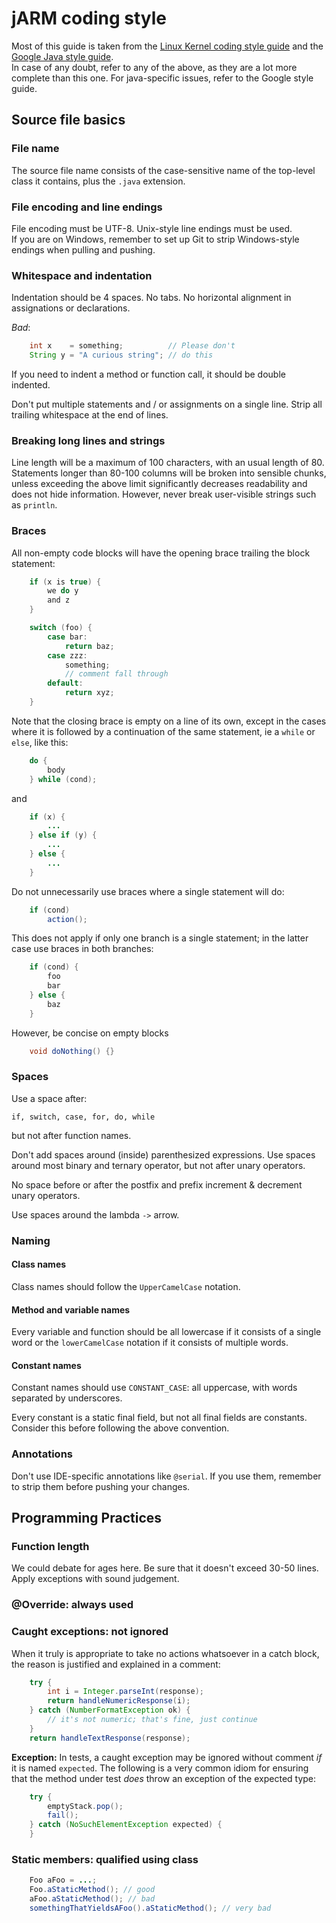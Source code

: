 # jARM coding style


Most of this guide is taken from the [Linux Kernel coding style guide](https://git.kernel.org/cgit/linux/kernel/git/torvalds/linux.git/tree/Documentation/CodingStyle?id=refs/tags/v3.19-rc6) and
the [Google Java style guide](http://google-styleguide.googlecode.com/svn/trunk/javaguide.html).  
In case of any doubt, refer to any of the above, as they are a lot more complete than this one. For java-specific issues, refer to
the Google style guide.

## Source file basics

### File name

The source file name consists of the case-sensitive name of the top-level class it contains, plus the `.java` extension.

### File encoding and line endings

File encoding must be UTF-8. Unix-style line endings must be used.  
If you are on Windows, remember to set up Git to strip Windows-style endings
when pulling and pushing.

### Whitespace and indentation

Indentation should be 4 spaces. No tabs.
No horizontal alignment in assignations or declarations.

_Bad_:
```java
    int x    = something;          // Please don't
    String y = "A curious string"; // do this
```

If you need to indent a method or function call, it should be double indented.

Don't put multiple statements and / or assignments on a single line.
Strip all trailing whitespace at the end of lines.

### Breaking long lines and strings

Line length will be a maximum of 100 characters, with an usual length of 80.
Statements longer than 80-100 columns will be broken into sensible chunks, unless
exceeding the above limit significantly decreases readability and does not hide
information. However, never break user-visible strings such as `println`.

### Braces

All non-empty code blocks will have the opening brace trailing the block statement:

```java
    if (x is true) {
        we do y
        and z
    }

    switch (foo) {
        case bar:
            return baz;
        case zzz:
            something;
            // comment fall through
        default:
            return xyz;
    }
```

Note that the closing brace is empty on a line of its own, except in the cases where it is followed by a continuation of the same statement, ie a `while` or
`else`, like this:

```java
    do {
        body
    } while (cond);
```

and

```java
    if (x) {
        ...
    } else if (y) {
        ...
    } else {
        ...
    }
```

Do not unnecessarily use braces where a single statement will do:

```java
    if (cond)
        action();
```

This does not apply if only one branch is a single statement; in the latter case
use braces in both branches:

```java
    if (cond) {
        foo
        bar
    } else {
        baz
    }
```

However, be concise on empty blocks

```java
    void doNothing() {}
```

### Spaces

Use a space after:

`if, switch, case, for, do, while`

but not after function names.

Don't add spaces around (inside) parenthesized expressions.
Use spaces around most binary and ternary operator, but not after unary
operators.

No space before or after the postfix and prefix increment & decrement unary operators.

Use spaces around the lambda `->` arrow.

### Naming

#### Class names
Class names should follow the `UpperCamelCase` notation.

#### Method and variable names
Every variable and function should be all lowercase if it consists of a single
word or the `lowerCamelCase` notation if it consists of multiple words.

#### Constant names
Constant names should use `CONSTANT_CASE`: all uppercase, with words separated
by underscores. 

Every constant is a static final field, but not all final fields are constants.
Consider this before following the above convention.

### Annotations

Don't use IDE-specific annotations like `@serial`. If you use them, remember to
strip them before pushing your changes.

## Programming Practices

### Function length

We could debate for ages here. Be sure that it doesn't exceed 30-50 lines.
Apply exceptions with sound judgement.

### @Override: always used

### Caught exceptions: not ignored

When it truly is appropriate to take no actions whatsoever in a catch block, the
reason is justified and explained in a comment:

```java
    try {
        int i = Integer.parseInt(response);
        return handleNumericResponse(i);
    } catch (NumberFormatException ok) {
        // it's not numeric; that's fine, just continue
    }
    return handleTextResponse(response);
```

__Exception:__ In tests, a caught exception may be ignored without comment _if_
it is named `expected`. The following is a very common idiom for ensuring that
the method under test _does_ throw an exception of the expected type:

```java
    try {
        emptyStack.pop();
        fail();
    } catch (NoSuchElementException expected) {
    }
```

### Static members: qualified using class

```java
    Foo aFoo = ...;
    Foo.aStaticMethod(); // good
    aFoo.aStaticMethod(); // bad
    somethingThatYieldsAFoo().aStaticMethod(); // very bad
```
